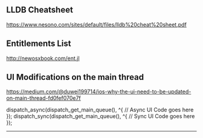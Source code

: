 ## LLDB Cheatsheet

https://www.nesono.com/sites/default/files/lldb%20cheat%20sheet.pdf

## Entitlements List

http://newosxbook.com/ent.jl

## UI Modifications on the main thread

https://medium.com/@duwei199714/ios-why-the-ui-need-to-be-updated-on-main-thread-fd0fef070e7f

dispatch_async(dispatch_get_main_queue(), ^{
   // Async UI Code goes here
});
dispatch_sync(dispatch_get_main_queue(), ^{
   // Sync UI Code goes here
});

---
